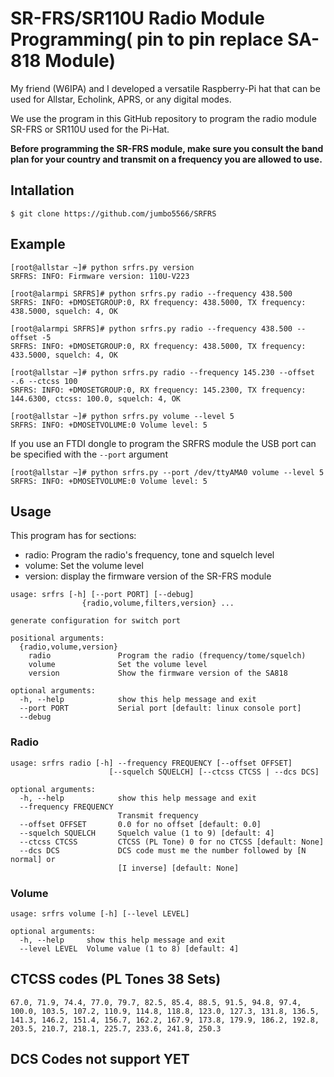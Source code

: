 # SR-FRS/SR110U Radio Module Programming( pin to pin replace SA-818 Module)

My friend (W6IPA) and I developed a versatile Raspberry-Pi hat that
can be used for Allstar, Echolink, APRS, or any digital modes.

We use the program in this GitHub repository to program the radio
module SR-FRS or SR110U used for the Pi-Hat.

**Before programming the SR-FRS module, make sure you consult the band
plan for your country and transmit on a frequency you are allowed to
use.**

## Intallation

```
$ git clone https://github.com/jumbo5566/SRFRS

```

## Example

```
[root@allstar ~]# python srfrs.py version
SRFRS: INFO: Firmware version: 110U-V223

[root@alarmpi SRFRS]# python srfrs.py radio --frequency 438.500
SRFRS: INFO: +DMOSETGROUP:0, RX frequency: 438.5000, TX frequency: 438.5000, squelch: 4, OK

[root@alarmpi SRFRS]# python srfrs.py radio --frequency 438.500 --offset -5
SRFRS: INFO: +DMOSETGROUP:0, RX frequency: 438.5000, TX frequency: 433.5000, squelch: 4, OK

[root@allstar ~]# python srfrs.py radio --frequency 145.230 --offset -.6 --ctcss 100
SRFRS: INFO: +DMOSETGROUP:0, RX frequency: 145.2300, TX frequency: 144.6300, ctcss: 100.0, squelch: 4, OK

[root@allstar ~]# python srfrs.py volume --level 5
SRFRS: INFO: +DMOSETVOLUME:0 Volume level: 5
```

If you use an FTDI dongle to program the SRFRS module the USB port can
be specified with the `--port` argument

```
[root@allstar ~]# python srfrs.py --port /dev/ttyAMA0 volume --level 5
SRFRS: INFO: +DMOSETVOLUME:0 Volume level: 5
```

## Usage

This program has for sections:

 - radio: Program the radio's frequency, tone and squelch level
 - volume: Set the volume level
 - version: display the firmware version of the SR-FRS module

```
usage: srfrs [-h] [--port PORT] [--debug]
                {radio,volume,filters,version} ...

generate configuration for switch port

positional arguments:
  {radio,volume,version}
    radio               Program the radio (frequency/tome/squelch)
    volume              Set the volume level
    version             Show the firmware version of the SA818

optional arguments:
  -h, --help            show this help message and exit
  --port PORT           Serial port [default: linux console port]
  --debug
```

### Radio

```
usage: srfrs radio [-h] --frequency FREQUENCY [--offset OFFSET]
                      [--squelch SQUELCH] [--ctcss CTCSS | --dcs DCS]

optional arguments:
  -h, --help            show this help message and exit
  --frequency FREQUENCY
                        Transmit frequency
  --offset OFFSET       0.0 for no offset [default: 0.0]
  --squelch SQUELCH     Squelch value (1 to 9) [default: 4]
  --ctcss CTCSS         CTCSS (PL Tone) 0 for no CTCSS [default: None]
  --dcs DCS             DCS code must me the number followed by [N normal] or
                        [I inverse] [default: None]
```

### Volume

```
usage: srfrs volume [-h] [--level LEVEL]

optional arguments:
  -h, --help     show this help message and exit
  --level LEVEL  Volume value (1 to 8) [default: 4]
```


## CTCSS codes (PL Tones 38 Sets)

```
67.0, 71.9, 74.4, 77.0, 79.7, 82.5, 85.4, 88.5, 91.5, 94.8, 97.4,
100.0, 103.5, 107.2, 110.9, 114.8, 118.8, 123.0, 127.3, 131.8, 136.5,
141.3, 146.2, 151.4, 156.7, 162.2, 167.9, 173.8, 179.9, 186.2, 192.8,
203.5, 210.7, 218.1, 225.7, 233.6, 241.8, 250.3
```

## DCS Codes not support YET




[1]: http://www.sunrisedigit.com/upload/file/1558943384.rar
